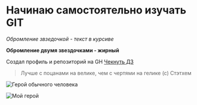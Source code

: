 # Начинаю самостоятельно изучать GIT

*Обромление звзедочкой - текст в курсиве*

**Обромление двумя звездочками - жирный**

Создал профиль и репозиторий на GH [Чекнуть ДЗ](https://github.com/Hungry-Businka/GB)

> Лучше с поцанами на велике, чем с чертями на гелике (с) Стэтхем

![Герой обычного человека](https://yandex.ru/images/search?text=%D0%9A%D0%B8%D0%B0%D0%BD%D1%83%20%D1%80%D0%B8%D0%B2%D0%B7&lr=213&pos=0&img_url=http%3A%2F%2Fi.timeout.ru%2Fpix%2F536594.jpeg&rpt=simage)

![Мой герой ](https://yandex.ru/images/search?text=%D0%BC%D0%B0%D0%BB%D0%B5%D0%BD%D1%8C%D0%BA%D0%B8%D0%B9%20%D1%81%D1%82%D1%8D%D1%82%D1%85%D1%8D%D0%BC%20%D0%BC%D0%B5%D0%BC&lr=213&p=1&pos=80&rpt=simage&img_url=http%3A%2F%2Frisovach.ru%2Fupload%2F2017%2F07%2Fmem%2Fdzheyson-stethem_150443861_orig_.jpg)